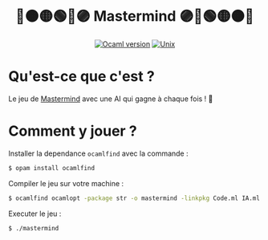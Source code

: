 <div align="center">

# 🔴🟠🟡🟢🔵🟣 Mastermind 🟣🔵🟢🟡🟠🔴

[![Ocaml version](https://img.shields.io/badge/Ocaml-%3E%3D5.2.1-orange)](https://ocaml.org/install#linux_mac_bsd)
[![Unix](https://img.shields.io/badge/Mac-Linux-green)](https://fr.wikipedia.org/wiki/Unix)

</div>

# Qu'est-ce que c'est ?

Le jeu de [Mastermind](https://fr.wikipedia.org/wiki/Mastermind) avec une AI qui gagne à chaque fois ! 🤖


# Comment y jouer ?

Installer la dependance `ocamlfind` avec la commande : 
```bash
$ opam install ocamlfind
```

Compiler le jeu sur votre machine :
```bash
$ ocamlfind ocamlopt -package str -o mastermind -linkpkg Code.ml IA.ml ProjetMastermind.ml
```

Executer le jeu :
```bash
$ ./mastermind
```